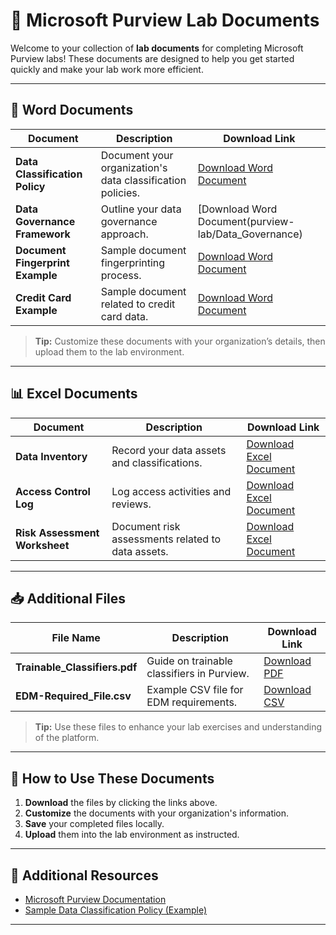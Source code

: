 # 📄 Microsoft Purview Lab Documents

Welcome to your collection of **lab documents** for completing Microsoft Purview labs! These documents are designed to help you get started quickly and make your lab work more efficient.

---

## 📝 Word Documents

| Document | Description | Download Link |
|------------|--------------|--------------|
| **Data Classification Policy** | Document your organization's data classification policies. | [Download Word Document](purview-lab/Data_Classification_Policy) |
| **Data Governance Framework** | Outline your data governance approach. | [Download Word Document(purview-lab/Data_Governance) |
| **Document Fingerprint Example** | Sample document fingerprinting process. | [Download Word Document](purview-lab/Doc_Fingerprint_Example.docx) |
| **Credit Card Example** | Sample document related to credit card data. | [Download Word Document](purview-lab/credit_card_example.docx) |

> **Tip:** Customize these documents with your organization’s details, then upload them to the lab environment.

---

## 📊 Excel Documents

| Document | Description | Download Link |
|------------|--------------|--------------|
| **Data Inventory** | Record your data assets and classifications. | [Download Excel Document](purview-lab//Data_Inventory.xlsx) |
| **Access Control Log** | Log access activities and reviews. | [Download Excel Document](purview-lab/Access_Control_Log.xlsx) |
| **Risk Assessment Worksheet** | Document risk assessments related to data assets. | [Download Excel Document](purview-lab/Risk_Assessment_Worksheet.xlsx) |

---

## 📥 Additional Files

| File Name | Description | Download Link |
|------------|--------------|--------------|
| **Trainable_Classifiers.pdf** | Guide on trainable classifiers in Purview. | [Download PDF](purview-lab/Trainable_Classifiers.pdf) |
| **EDM-Required_File.csv** | Example CSV file for EDM requirements. | [Download CSV](purview-lab/EDM-Required_File.csv) |

> **Tip:** Use these files to enhance your lab exercises and understanding of the platform.

---

## 🚀 How to Use These Documents

1. **Download** the files by clicking the links above.  
2. **Customize** the documents with your organization's information.  
3. **Save** your completed files locally.  
4. **Upload** them into the lab environment as instructed.

---

## 🔗 Additional Resources

- [Microsoft Purview Documentation](https://docs.microsoft.com/en-us/microsoft-365/compliance/purview-overview)  
- [Sample Data Classification Policy (Example)](https://example.com/sample-policy.docx)  

---
